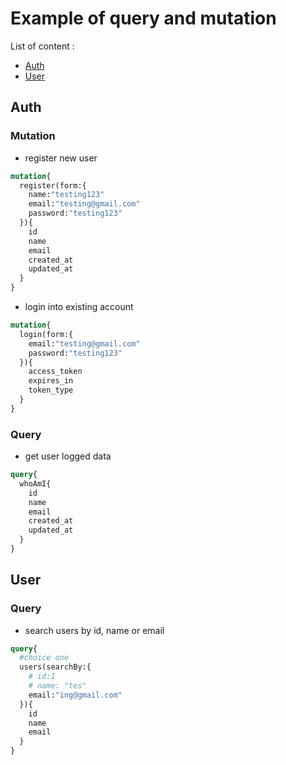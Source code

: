 # Example of query and mutation

List of content :

- [Auth](https://github.com/aronei44/laravel-graphql-jwt/new/main#auth)
- [User](https://github.com/aronei44/laravel-graphql-jwt/new/main#user)

## Auth

### Mutation

- register new user
```graphql
mutation{
  register(form:{
    name:"testing123"
    email:"testing@gmail.com"
    password:"testing123"
  }){
    id
    name
    email
    created_at
    updated_at
  }
}
```
- login into existing account
```graphql
mutation{
  login(form:{
    email:"testing@gmail.com"
    password:"testing123"
  }){
    access_token
    expires_in
    token_type
  }
}
```

### Query

- get user logged data
```graphql
query{
  whoAmI{
    id
    name
    email
    created_at
    updated_at
  }
}
```

## User 

### Query

- search users by id, name or email
```graphql
query{
  #choice one
  users(searchBy:{
    # id:1
    # name: "tes"
    email:"ing@gmail.com"
  }){
    id
    name
    email
  }
}
```
